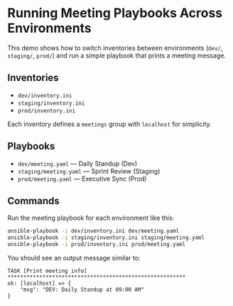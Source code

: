 # Running Meeting Playbooks Across Environments

This demo shows how to switch inventories between environments (`dev/`, `staging/`, `prod/`) and run a simple playbook that prints a meeting message.

## Inventories
- `dev/inventory.ini`
- `staging/inventory.ini`
- `prod/inventory.ini`

Each inventory defines a `meetings` group with `localhost` for simplicity.

## Playbooks
- `dev/meeting.yaml` — Daily Standup (Dev)
- `staging/meeting.yaml` — Sprint Review (Staging)
- `prod/meeting.yaml` — Executive Sync (Prod)

## Commands
Run the meeting playbook for each environment like this:

```bash
ansible-playbook -i dev/inventory.ini dev/meeting.yaml
ansible-playbook -i staging/inventory.ini staging/meeting.yaml
ansible-playbook -i prod/inventory.ini prod/meeting.yaml
```

You should see an output message similar to:

```text
TASK [Print meeting info] ********************************************************
ok: [localhost] => {
    "msg": "DEV: Daily Standup at 09:00 AM"
}
```

